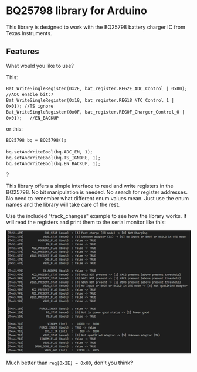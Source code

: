 # BQ25798 library for Arduino

This library is designed to work with the BQ25798 battery charger IC from Texas Instruments.

## Features

What would you like to use?

This:

```
Bat_WriteSingleRegister(0x2E, bat_register.REG2E_ADC_Control | 0x80); //ADC enable bit:7			
Bat_WriteSingleRegister(0x18, bat_register.REG18_NTC_Control_1 | 0x01); //TS ignore
Bat_WriteSingleRegister(0x0F, bat_register.REG0F_Charger_Control_0 | 0x01);   //EN_BACKUP
```

or this:

```
BQ25798 bq = BQ25798();

bq.setAndWriteBool(bq.ADC_EN, 1);
bq.setAndWriteBool(bq.TS_IGNORE, 1);
bq.setAndWriteBool(bq.EN_BACKUP, 1);
```

?

This library offers a simple interface to read and write registers in the BQ25798. No bit manipulation is needed. No search for register addresses. No need to remember what different enum values mean. Just use the enum names and the library will take care of the rest.

Use the included "track_changes" example to see how the library works. It will read the registers and print them to the serial monitor like this:

![example 1](assets/example1.png)

Much better than `reg[0x2E] = 0x80`, don't you think?